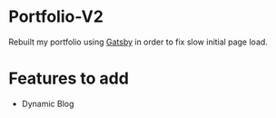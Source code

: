 # Portfolio-V2

Rebuilt my portfolio using [Gatsby](https://www.gatsbyjs.org) in order to fix slow initial page load.

# Features to add
- Dynamic Blog

